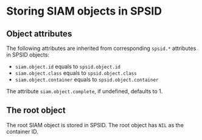 Storing SIAM objects in SPSID
=============================


Object attributes
-----------------

The following attributes are inherited from corresponding `spsid.*`
attributes in SPSID objects:

* `siam.object.id` equals to `spsid.object.id`
* `siam.object.class` equals to `spsid.object.class`
* `siam.object.container` equals to `spsid.object.container`


The attribute `siam.object.complete`, if undefined, defaults to 1.



The root object
---------------

The root SIAM object is stored in SPSID. The root object has `NIL` as
the container ID.

